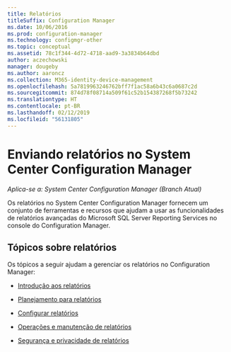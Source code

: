 ```yaml
---
title: Relatórios
titleSuffix: Configuration Manager
ms.date: 10/06/2016
ms.prod: configuration-manager
ms.technology: configmgr-other
ms.topic: conceptual
ms.assetid: 78c1f344-4d72-4718-aad9-3a3834b64dbd
author: aczechowski
manager: dougeby
ms.author: aaroncz
ms.collection: M365-identity-device-management
ms.openlocfilehash: 5a7819963246762bff7f1ac58a6b43c6a0687c2d
ms.sourcegitcommit: 874d78f08714a509f61c52b154387268f5b73242
ms.translationtype: HT
ms.contentlocale: pt-BR
ms.lasthandoff: 02/12/2019
ms.locfileid: "56131805"
---
```

# <a name="reporting-in-system-center-configuration-manager"></a>Enviando relatórios no System Center Configuration Manager

*Aplica-se a: System Center Configuration Manager (Branch Atual)*

Os relatórios no System Center Configuration Manager fornecem um conjunto de ferramentas e recursos que ajudam a usar as funcionalidades de relatórios avançadas do Microsoft SQL Server Reporting Services no console do Configuration Manager.  

## <a name="reporting-topics"></a>Tópicos sobre relatórios  
 Os tópicos a seguir ajudam a gerenciar os relatórios no Configuration Manager:  

-   [Introdução aos relatórios](introduction-to-reporting.md)  

-   [Planejamento para relatórios](planning-for-reporting.md)  

-   [Configurar relatórios](configuring-reporting.md)  

-   [Operações e manutenção de relatórios](operations-and-maintenance-for-reporting.md)  

-   [Segurança e privacidade de relatórios](security-and-privacy-for-reporting.md)  
